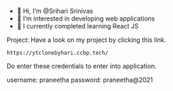 - 👋 Hi, I’m @Srihari Srinivas
- 👀 I’m interested in developing web applications
- 🌱 I currently completed learning React JS

Project:
    Have a look on my project by clicking this link.
    
    https://ytclonebyhari.ccbp.tech/

Do enter these credentials to enter into application.

username: praneetha
password: praneetha@2021
